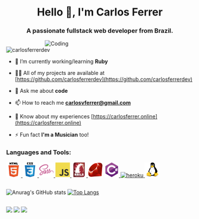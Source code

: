 <h1 align="center">Hello 👋, I'm Carlos Ferrer</h1>
<h3 align="center">A passionate fullstack web developer from Brazil.</h3>
<img align="right" alt="Coding" width="400" src="https://gifs.eco.br/wp-content/uploads/2022/11/gifs-de-programador-3.gif">

<p align="left"> <img src="https://komarev.com/ghpvc/?username=carlosferrerdev&label=Profile%20views&color=0e75b6&style=flat" alt="carlosferrerdev" /> </p>

- 🌱 I’m currently working/learning **Ruby**

- 👨‍💻 All of my projects are available at [https://github.com/carlosferrerdev](https://github.com/carlosferrerdev)

- 💬 Ask me about **code**

- 📫 How to reach me **carlosvferrer@gmail.com**

- 📄 Know about my experiences [https://carlosferrer.online](https://carlosferrer.online)

- ⚡ Fun fact **I'm a Musician** too!


<h3 align="left">Languages and Tools:</h3>
<p align="left"> <a href="https://www.w3.org/html/" target="_blank" rel="noreferrer"> <img src="https://raw.githubusercontent.com/devicons/devicon/master/icons/html5/html5-original-wordmark.svg" alt="html5" width="40" height="40"/> </a>
<a href="https://www.w3schools.com/css/" target="_blank" rel="noreferrer"> <img src="https://raw.githubusercontent.com/devicons/devicon/master/icons/css3/css3-original-wordmark.svg" alt="css3" width="40" height="40"/> </a>
<a href="https://sass-lang.com" target="_blank" rel="noreferrer"> <img src="https://raw.githubusercontent.com/devicons/devicon/master/icons/sass/sass-original.svg" alt="sass" width="40" height="40"/> </a>
<a href="https://developer.mozilla.org/en-US/docs/Web/JavaScript" target="_blank" rel="noreferrer"> <img src="https://raw.githubusercontent.com/devicons/devicon/master/icons/javascript/javascript-original.svg" alt="javascript" width="40" height="40"/> </a>
<a href="https://rubyonrails.org" target="_blank" rel="noreferrer"> <img src="https://raw.githubusercontent.com/devicons/devicon/master/icons/rails/rails-original-wordmark.svg" alt="rails" width="40" height="40"/> </a> <a href="https://www.ruby-lang.org/en/" target="_blank" rel="noreferrer"> <img src="https://raw.githubusercontent.com/devicons/devicon/master/icons/ruby/ruby-original.svg" alt="ruby" width="40" height="40"/></a>
<a href="https://learn.microsoft.com/pt-br/dotnet/" target="_blank" rel="noreferrer"> <img src="https://raw.githubusercontent.com/devicons/devicon/master/icons/csharp/csharp-original.svg" alt="csharp" width="40" height="40"/> </a>
<a href="https://heroku.com" target="_blank" rel="noreferrer"> <img src="https://www.vectorlogo.zone/logos/heroku/heroku-icon.svg" alt="heroku" width="40" height="40"/> </a>  <a href="https://www.linux.org/" target="_blank" rel="noreferrer"> <img src="https://raw.githubusercontent.com/devicons/devicon/master/icons/linux/linux-original.svg" alt="linux" width="40" height="40"/> </a>   </p>

##

![Anurag's GitHub stats](https://github-readme-stats.vercel.app/api?username=carlosferrerdev&show_icons=true&theme=vue-dark)
[![Top Langs](https://github-readme-stats.vercel.app/api/top-langs/?username=carlosferrerdev&langs_count=8&layout=compact&theme=vue-dark)](https://github.com/carlosferrerdev/github-readme-stats)

##

  <div> 
  <a href="https://www.instagram.com/carlosftech" target="_blank"><img src="https://img.shields.io/badge/-Instagram-%23E4405F?style=for-the-badge&logo=instagram&logoColor=white" target="_blank"></a>
  <a href = "mailto:carlosvferrer@gmail.com"><img src="https://img.shields.io/badge/-Gmail-%23333?style=for-the-badge&logo=gmail&logoColor=white" target="_blank"></a>
  <a href="https://www.linkedin.com/in/ferrercarlos/" target="_blank"><img src="https://img.shields.io/badge/-LinkedIn-%230077B5?style=for-the-badge&logo=linkedin&logoColor=white" target="_blank"></a> 
  
  </div>
